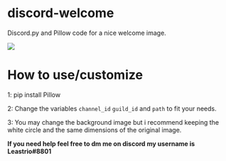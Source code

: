 # discord-welcome
Discord.py and Pillow code for a nice welcome image.

<img src="https://i.leastrio.net/rocket_pillow_paste_mask_circle.png">

# How to use/customize

1: pip install Pillow

2: Change the variables `channel_id` `guild_id` and `path` to fit your needs.

3: You may change the background image but i recommend keeping the white circle and the same dimensions of the original image.

**If you need help feel free to dm me on discord my username is Leastrio#8801**

